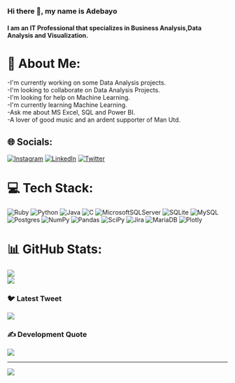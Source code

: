 ### Hi there 👋, my name is Adebayo
#### I am an IT Professional that specializes in Business Analysis,Data Analysis and Visualization.

# 💫 About Me:
-I'm currently working on some Data Analysis projects.<br>-I'm looking to collaborate on Data Analysis Projects.<br>-I'm looking for help on Machine Learning.<br>-I'm currently learning Machine Learning.<br>-Ask me about MS Excel, SQL and Power BI.<br>-A lover of good music and an ardent supporter of Man Utd. <br>


## 🌐 Socials:
[![Instagram](https://img.shields.io/badge/Instagram-%23E4405F.svg?logo=Instagram&logoColor=white)](https://instagram.com/born2rule777) [![LinkedIn](https://img.shields.io/badge/LinkedIn-%230077B5.svg?logo=linkedin&logoColor=white)](https://linkedin.com/in/adebayo-onajoko2021) [![Twitter](https://img.shields.io/badge/Twitter-%231DA1F2.svg?logo=Twitter&logoColor=white)](https://twitter.com/haycee99) 

# 💻 Tech Stack:
![Ruby](https://img.shields.io/badge/ruby-%23CC342D.svg?style=for-the-badge&logo=ruby&logoColor=white) ![Python](https://img.shields.io/badge/python-3670A0?style=for-the-badge&logo=python&logoColor=ffdd54) ![Java](https://img.shields.io/badge/java-%23ED8B00.svg?style=for-the-badge&logo=java&logoColor=white) ![C](https://img.shields.io/badge/c-%2300599C.svg?style=for-the-badge&logo=c&logoColor=white) ![MicrosoftSQLServer](https://img.shields.io/badge/Microsoft%20SQL%20Sever-CC2927?style=for-the-badge&logo=microsoft%20sql%20server&logoColor=white) ![SQLite](https://img.shields.io/badge/sqlite-%2307405e.svg?style=for-the-badge&logo=sqlite&logoColor=white) ![MySQL](https://img.shields.io/badge/mysql-%2300f.svg?style=for-the-badge&logo=mysql&logoColor=white) ![Postgres](https://img.shields.io/badge/postgres-%23316192.svg?style=for-the-badge&logo=postgresql&logoColor=white) ![NumPy](https://img.shields.io/badge/numpy-%23013243.svg?style=for-the-badge&logo=numpy&logoColor=white) ![Pandas](https://img.shields.io/badge/pandas-%23150458.svg?style=for-the-badge&logo=pandas&logoColor=white) ![SciPy](https://img.shields.io/badge/SciPy-%230C55A5.svg?style=for-the-badge&logo=scipy&logoColor=%white) ![Jira](https://img.shields.io/badge/jira-%230A0FFF.svg?style=for-the-badge&logo=jira&logoColor=white) ![MariaDB](https://img.shields.io/badge/MariaDB-003545?style=for-the-badge&logo=mariadb&logoColor=white) ![Plotly](https://img.shields.io/badge/Plotly-%233F4F75.svg?style=for-the-badge&logo=plotly&logoColor=white)
# 📊 GitHub Stats:
![](https://github-readme-stats.vercel.app/api?username=beewhy777&theme=tokyonight&hide_border=false&include_all_commits=true&count_private=true)<br/>
![](https://github-readme-streak-stats.herokuapp.com/?user=beewhy777&theme=tokyonight&hide_border=false)<br/>

### 🐦 Latest Tweet
[![](https://gtce.itsvg.in/api?username=haycee99)](https://github.com/beewhy777/github-twitter-card-embed)


### ✍️ Development Quote
![](https://quotes-github-readme.vercel.app/api?type=horizontal&theme=tokyonight)

---
[![](https://visitcount.itsvg.in/api?id=beewhy777&icon=0&color=1)](https://visitcount.itsvg.in)

